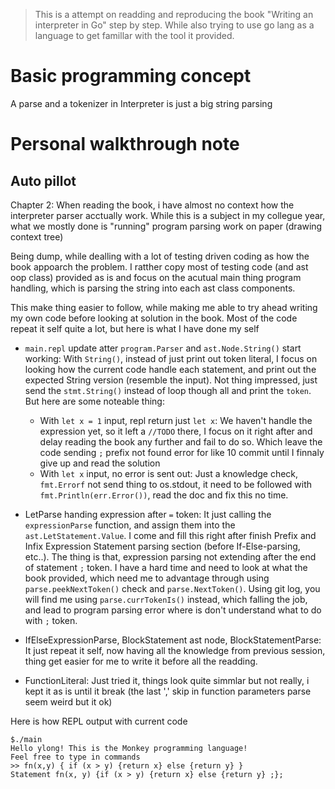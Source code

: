 > This is a attempt on readding and reproducing the book "Writing an interpreter in Go" step by step. While also trying to use go lang as a language to get famillar with the tool it provided.

# Basic programming concept

A parse and a tokenizer in Interpreter is just a big string parsing

# Personal walkthrough note

## Auto pillot

Chapter 2:
When reading the book, i have almost no context how the interpreter parser acctually work. While this is a subject in my collegue year, what we mostly done is "running" program parsing work on paper (drawing context tree)

Being dump, while dealling with a lot of testing driven coding as how the book appoarch the problem. I ratther copy most of testing code (and ast oop class) provided as is and focus on the acutual main thing program handling, which is parsing the string into each ast class components.

This make thing easier to follow, while making me able to try ahead writing my own code before looking at solution in the book. Most of the code repeat it self quite a lot, but here is what I have done my self

- `main.repl` update atter `program.Parser` and `ast.Node.String()` start working: With `String()`, instead of just print out token literal, I focus on looking how the current code handle each statement, and print out the expected String version (resemble the input). Not thing impressed, just send the `stmt.String()` instead of loop though all and print the `token`. But here are some noteable thing:
    - With `let x = 1` input, repl return just `let x`: We haven't handle the expression yet, so it left a `//TODO` there, I focus on it right after and delay reading the book any further and fail to do so. Which leave the code sending `;` prefix not found error for like 10 commit until I finnaly give up and read the solution
    - With `let x` input, no error is sent out: Just a knowledge check, `fmt.Errorf` not send thing to os.stdout, it need to be followed with `fmt.Println(err.Error())`, read the doc and fix this no time.

- LetParse handing expression after `=` token: It just calling the `expressionParse` function, and assign them into the `ast.LetStatement.Value`. I come and fill this right after finish Prefix and Infix Expression Statement parsing section (before If-Else-parsing, etc..). The thing is that, expression parsing not extending after the end of statement `;` token.  I have a hard time and need to look at what the book provided, which need me to advantage through using `parse.peekNextToken()` check and `parse.NextToken()`. Using git log, you will find me using `parse.currTokenIs()` instead, which falling the job, and lead to program parsing error where is don't understand what to do with `;` token.

- IfElseExpressionParse, BlockStatement ast node, BlockStatementParse: It just repeat it self, now having all the knowledge from previous session, thing get easier for me to write it before all the readding.

- FunctionLiteral: Just tried it, things look quite simmlar but not really, i kept it as is until it break (the last ',' skip in function parameters parse seem weird but it ok)

Here is how REPL output with current code
```
$./main
Hello ylong! This is the Monkey programming language!
Feel free to type in commands
>> fn(x,y) { if (x > y) {return x} else {return y} }
Statement fn(x, y) {if (x > y) {return x} else {return y} ;};
```

